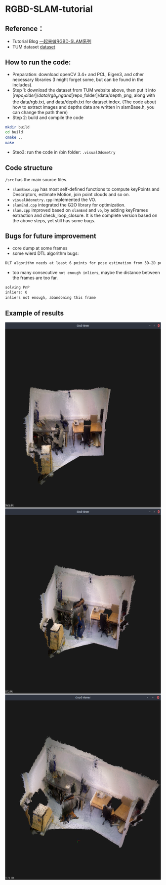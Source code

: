 # RGBD-SLAM-tutorial

## Reference： 
- Tutorial Blog [一起来做RGBD-SLAM系列](https://www.cnblogs.com/gaoxiang12/p/4652478.html)
- TUM dataset [dataset](https://vision.in.tum.de/data/datasets/rgbd-dataset)

## How to run the code:
- Preparation: download openCV 3.4+ and PCL, Eigen3, and other necessary libraries (I might forget some, but can be found in the includes).
- Step 1: download the dataset from TUM website above, then put it into [$repo_folder]/data/rgb_png and [$repo_folder]/data/depth_png, along with the data/rgb.txt, and data/depth.txt for dataset index. (The code about how to extract images and depths data are written in slamBase.h, you can change the path there)
- Step 2: build and compile the code
```bash
mkdir build
cd build
cmake ..
make
```
- Steo3: run the code in /bin folder:
`.visualOdometry`

## Code structure
`/src` has the main source files.
- `slamBase.cpp` has most self-defined functions to compute keyPoints and Descriptors, estimate Motion, join point clouds and so on.
- `visualOdometry.cpp` implemented the VO.
- `slamEnd.cpp` integrated the G2O library for optimization.
- `slam.cpp` improved based on `slamEnd` and `vo`, by adding keyFrames extraction and check_loop_closure. It is the complete version based on the above steps, yet still has some bugs.

## Bugs for future improvement
- core dump at some frames
- some wierd DTL algorithm bugs: 
```bash
DLT algorithm needs at least 6 points for pose estimation from 3D-2D point correspondences. (expected: 'count >= 6'), where'count' is 5
```
- too many consecutive `not enough inliers`, maybe the distance between the frames are too far.
```bash
solving PnP
inliers: 0
inliers not enough, abandoning this frame
```


## Example of results

<div align=center><img src="https://github.com/WeihengXia0123/RGBD-SLAM-tutorial/blob/master/example/3.png" width="600" height="600"/>
  
<div align=center><img src="https://github.com/WeihengXia0123/RGBD-SLAM-tutorial/blob/master/example/1.png" width="600" height="600"/>
  
<div align=center><img src="https://github.com/WeihengXia0123/RGBD-SLAM-tutorial/blob/master/example/2.png" width="600" height="600"/>

